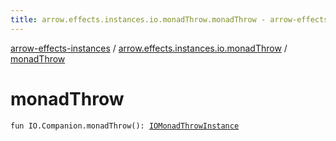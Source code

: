 ```yaml
---
title: arrow.effects.instances.io.monadThrow.monadThrow - arrow-effects-instances
---
```


[arrow-effects-instances](../index.html) / [arrow.effects.instances.io.monadThrow](index.html) / [monadThrow](./monad-throw.html)

# monadThrow

`fun IO.Companion.monadThrow(): `[`IOMonadThrowInstance`](../arrow.effects.instances/-i-o-monad-throw-instance.html)